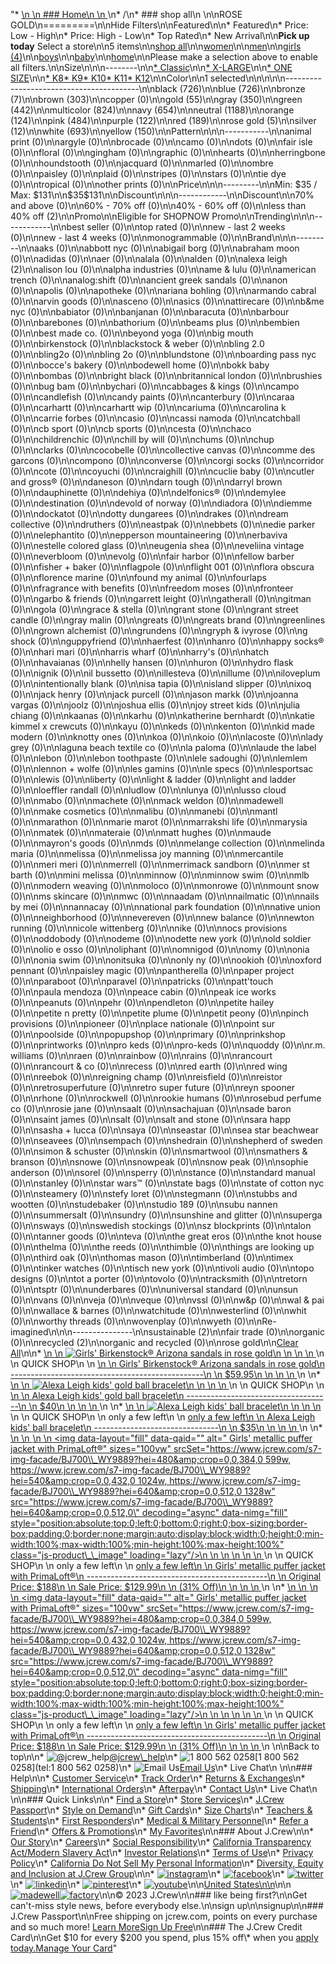 "*   [\n    \n    ### Home\n    \n    ](/)\n*   /\n*   ### shop all\n    \n\nROSE GOLD\n=========\n\nHide Filters\n\nFeatured\n\n*   Featured\n*   Price: Low - High\n*   Price: High - Low\n*   Top Rated\n*   New Arrival\n\n**Pick up today** Select a store\n\n5 items\n\n[shop all](/all/?crawl=no)\n\n[women](/all/womens?crawl=no)\n\n[men](/all/mens?crawl=no)\n\n[girls (4)](/all/girls?crawl=no)\n\n[boys](/all/boys?crawl=no)\n\n[baby](/all/baby?crawl=no)\n\n[home](/all/home?crawl=no)\n\nPlease make a selection above to enable all filters.\n\nSize\n\n\n--------\n\n[*   Classic](/all/?crawl=no&fit=Classic&l_color=root-rose-gold)\n\n[*   X-LARGE](/all/?crawl=no&l_color=root-rose-gold&size=X-LARGE)\n\n[*   ONE SIZE](/all/?crawl=no&l_color=root-rose-gold&size=ONE%20SIZE)\n\n[*   K8](/all/?crawl=no&l_color=root-rose-gold&size=K8)[*   K9](/all/?crawl=no&l_color=root-rose-gold&size=K9)[*   K10](/all/?crawl=no&l_color=root-rose-gold&size=K10)[*   K11](/all/?crawl=no&l_color=root-rose-gold&size=K11)[*   K12](/all/?crawl=no&l_color=root-rose-gold&size=K12)\n\nColor\n\n1 selected[](/all/?crawl=no)\n\n\n\n\n-----------------------------------------\n\n[](/all/?crawl=no&l_color=root-black,root-rose-gold)black (726)\n\n[](/all/?crawl=no&l_color=root-blue,root-rose-gold)blue (726)\n\n[](/all/?crawl=no&l_color=root-bronze,root-rose-gold)bronze (7)\n\n[](/all/?crawl=no&l_color=root-brown,root-rose-gold)brown (303)\n\ncopper (0)\n\n[](/all/?crawl=no&l_color=root-gold,root-rose-gold)gold (55)\n\n[](/all/?crawl=no&l_color=root-gray,root-rose-gold)gray (350)\n\n[](/all/?crawl=no&l_color=root-green,root-rose-gold)green (442)\n\n[](/all/?crawl=no&l_color=root-multicolor,root-rose-gold)multicolor (824)\n\n[](/all/?crawl=no&l_color=root-navy,root-rose-gold)navy (654)\n\n[](/all/?crawl=no&l_color=root-neutral,root-rose-gold)neutral (1188)\n\n[](/all/?crawl=no&l_color=root-orange,root-rose-gold)orange (124)\n\n[](/all/?crawl=no&l_color=root-pink,root-rose-gold)pink (484)\n\n[](/all/?crawl=no&l_color=root-purple,root-rose-gold)purple (122)\n\n[](/all/?crawl=no&l_color=root-red,root-rose-gold)red (189)\n\n[](/all/?crawl=no)rose gold (5)\n\n[](/all/?crawl=no&l_color=root-rose-gold,root-silver)silver (12)\n\n[](/all/?crawl=no&l_color=root-rose-gold,root-white)white (693)\n\n[](/all/?crawl=no&l_color=root-rose-gold,root-yellow)yellow (150)\n\nPattern\n\n\n-----------\n\nanimal print (0)\n\nargyle (0)\n\nbrocade (0)\n\ncamo (0)\n\ndots (0)\n\nfair isle (0)\n\nfloral (0)\n\ngingham (0)\n\ngraphic (0)\n\nhearts (0)\n\nherringbone (0)\n\nhoundstooth (0)\n\njacquard (0)\n\nmarled (0)\n\nombre (0)\n\npaisley (0)\n\nplaid (0)\n\nstripes (0)\n\nstars (0)\n\ntie dye (0)\n\ntropical (0)\n\nother prints (0)\n\nPrice\n\n\n---------\n\nMin: $35 / Max: $131\n\n$35$131\n\nDiscount\n\n\n------------\n\nDiscount\n\n70% and above (0)\n\n60% - 70% off (0)\n\n40% - 60% off (0)\n\n[](/all/?crawl=no&discount=lessThan40Off&l_color=root-rose-gold)less than 40% off (2)\n\nPromo\n\n[](/all/?crawl=no&l_color=root-rose-gold&pmid=msg-30-off-full-price%2Cmsg-pam-promo%2Cmsg-30-off-sale~SHOPNOW)Eligible for SHOPNOW Promo\n\nTrending\n\n\n------------\n\nbest seller (0)\n\ntop rated (0)\n\nnew - last 2 weeks (0)\n\nnew - last 4 weeks (0)\n\nmonogrammable (0)\n\nBrand\n\n\n---------\n\naaks (0)\n\nabbott nyc (0)\n\nabigail borg (0)\n\nabraham moon (0)\n\nadidas (0)\n\naer (0)\n\nalala (0)\n\nalden (0)\n\n[](/all/?brand=ALEXA%20LEIGH&crawl=no&l_color=root-rose-gold)alexa leigh (2)\n\nalison lou (0)\n\nalpha industries (0)\n\name & lulu (0)\n\namerican trench (0)\n\nanalog:shift (0)\n\nancient greek sandals (0)\n\nanon (0)\n\napolis (0)\n\napotheke (0)\n\nariana bohling (0)\n\narmando cabral (0)\n\narvin goods (0)\n\nasceno (0)\n\nasics (0)\n\nattirecare (0)\n\nb&me nyc (0)\n\nbabiator (0)\n\nbanjanan (0)\n\nbaracuta (0)\n\nbarbour (0)\n\nbarebones (0)\n\nbathorium (0)\n\nbeams plus (0)\n\nbembien (0)\n\nbest made co. (0)\n\nbeyond yoga (0)\n\nbig mouth (0)\n\nbirkenstock (0)\n\nblackstock & weber (0)\n\nbling 2.0 (0)\n\nbling2o (0)\n\nbling 2o (0)\n\nblundstone (0)\n\nboarding pass nyc (0)\n\nbocce's bakery (0)\n\nbodewell home (0)\n\nbokk baby (0)\n\nbombas (0)\n\nbright black (0)\n\nbritannical london (0)\n\nbrushies (0)\n\nbug bam (0)\n\nbychari (0)\n\ncabbages & kings (0)\n\ncampo (0)\n\ncandlefish (0)\n\ncandy paints (0)\n\ncanterbury (0)\n\ncaraa (0)\n\ncarhartt (0)\n\ncarhartt wip (0)\n\ncariuma (0)\n\ncarolina k (0)\n\ncarrie forbes (0)\n\ncasio (0)\n\ncassi namoda (0)\n\ncatchball (0)\n\ncb sport (0)\n\ncb sports (0)\n\ncesta (0)\n\nchaco (0)\n\nchildrenchic (0)\n\nchill by will (0)\n\nchums (0)\n\nchup (0)\n\nclarks (0)\n\ncocobelle (0)\n\ncollective canvas (0)\n\ncomme des garcons (0)\n\ncompono (0)\n\nconverse (0)\n\ncorgi socks (0)\n\ncorridor (0)\n\ncote (0)\n\ncoyuchi (0)\n\ncraighill (0)\n\ncuclie baby (0)\n\ncutler and gross® (0)\n\ndaneson (0)\n\ndarn tough (0)\n\ndarryl brown (0)\n\ndauphinette (0)\n\ndehiya (0)\n\ndelfonics® (0)\n\ndemylee (0)\n\ndestination (0)\n\ndevold of norway (0)\n\ndiadora (0)\n\ndiemme (0)\n\ndockatot (0)\n\ndotty dungarees (0)\n\ndrakes (0)\n\ndream collective (0)\n\ndruthers (0)\n\neastpak (0)\n\nebbets (0)\n\nedie parker (0)\n\nelephantito (0)\n\nepperson mountaineering (0)\n\nerbaviva (0)\n\nestelle colored glass (0)\n\neugenia shea (0)\n\neveliina vintage (0)\n\neverbloom (0)\n\nevolg (0)\n\nfair harbor (0)\n\nfellow barber (0)\n\nfisher + baker (0)\n\nflagpole (0)\n\nflight 001 (0)\n\nflora obscura (0)\n\nflorence marine (0)\n\nfound my animal (0)\n\nfourlaps (0)\n\nfragrance with benefits (0)\n\nfreedom moses (0)\n\nfronteer (0)\n\ngarbo & friends (0)\n\ngarrett leight (0)\n\ngatherall (0)\n\ngitman (0)\n\ngola (0)\n\ngrace & stella (0)\n\ngrant stone (0)\n\ngrant street candle (0)\n\ngray malin (0)\n\ngreats (0)\n\ngreats brand (0)\n\ngreenlines (0)\n\ngrown alchemist (0)\n\ngrundens (0)\n\ngryph & ivyrose (0)\n\ng shock (0)\n\nguppyfriend (0)\n\nhaerfest (0)\n\nhanro (0)\n\nhappy socks® (0)\n\nhari mari (0)\n\nharris wharf (0)\n\nharry's (0)\n\nhatch (0)\n\nhavaianas (0)\n\nhelly hansen (0)\n\nhuron (0)\n\nhydro flask (0)\n\nignik (0)\n\nil bussetto (0)\n\nillesteva (0)\n\nillume (0)\n\niloveplum (0)\n\nintentionally blank (0)\n\nisa tapia (0)\n\nisland slipper (0)\n\nixoq (0)\n\njack henry (0)\n\njack purcell (0)\n\njason markk (0)\n\njoanna vargas (0)\n\njoolz (0)\n\njoshua ellis (0)\n\njoy street kids (0)\n\njulia chiang (0)\n\nkaanas (0)\n\nkarhu (0)\n\nkatherine bernhardt (0)\n\nkatie kimmel x crewcuts (0)\n\nkayu (0)\n\nkeds (0)\n\nkenton (0)\n\nkid made modern (0)\n\nknotty ones (0)\n\nkoa (0)\n\nkoio (0)\n\nlacoste (0)\n\nlady grey (0)\n\nlaguna beach textile co (0)\n\nla paloma (0)\n\nlaude the label (0)\n\nlebon (0)\n\nlebon toothpaste (0)\n\nlele sadoughi (0)\n\nlemlem (0)\n\nlennon + wolfe (0)\n\nles gamins (0)\n\nle specs (0)\n\nlesportsac (0)\n\nlewis (0)\n\nliberty (0)\n\nlight & ladder (0)\n\nlight and ladder (0)\n\nloeffler randall (0)\n\nludlow (0)\n\nlunya (0)\n\nlusso cloud (0)\n\nmabo (0)\n\nmachete (0)\n\nmack weldon (0)\n\nmadewell (0)\n\nmake cosmetics (0)\n\nmalibu (0)\n\nmanebi (0)\n\nmantl (0)\n\nmarathon (0)\n\nmarie marot (0)\n\nmarrakshi life (0)\n\nmarysia (0)\n\nmatek (0)\n\nmateraie (0)\n\nmatt hughes (0)\n\nmaude (0)\n\nmayron's goods (0)\n\nmds (0)\n\nmelange collection (0)\n\nmelinda maria (0)\n\nmelissa (0)\n\nmelissa joy manning (0)\n\nmercantile (0)\n\nmeri meri (0)\n\nmerrell (0)\n\nmerrimack sandborn (0)\n\nmer st barth (0)\n\nmini melissa (0)\n\nminnow (0)\n\nminnow swim (0)\n\nmlb (0)\n\nmodern weaving (0)\n\nmoloco (0)\n\nmonrowe (0)\n\nmount snow (0)\n\nms skincare (0)\n\nmwc (0)\n\nnaadam (0)\n\nnailmatic (0)\n\nnails by mei (0)\n\nnannacay (0)\n\nnational park foundation (0)\n\nnative union (0)\n\nneighborhood (0)\n\nnevereven (0)\n\nnew balance (0)\n\nnewton running (0)\n\nnicole wittenberg (0)\n\nnike (0)\n\nnocs provisions (0)\n\noddobody (0)\n\nodeme (0)\n\nodette new york (0)\n\nold soldier (0)\n\nolio e osso (0)\n\noliphant (0)\n\nomnigod (0)\n\nomy (0)\n\nonia (0)\n\nonia swim (0)\n\nonitsuka (0)\n\nonly ny (0)\n\nookioh (0)\n\noxford pennant (0)\n\npaisley magic (0)\n\npantherella (0)\n\npaper project (0)\n\nparaboot (0)\n\nparavel (0)\n\npatricks (0)\n\npatt'touch (0)\n\npaula mendoza (0)\n\npeace cabin (0)\n\npeak ice works (0)\n\npeanuts (0)\n\npehr (0)\n\npendleton (0)\n\npetite hailey (0)\n\npetite n pretty (0)\n\npetite plume (0)\n\npetit peony (0)\n\npinch provisions (0)\n\npioneer (0)\n\nplace nationale (0)\n\npoint sur (0)\n\npoolside (0)\n\npopupshop (0)\n\nprimary (0)\n\nprinkshop (0)\n\nprintworks (0)\n\npro keds (0)\n\npro-keds (0)\n\nquoddy (0)\n\nr.m. williams (0)\n\nraen (0)\n\nrainbow (0)\n\nrains (0)\n\nrancourt (0)\n\nrancourt & co (0)\n\nrecess (0)\n\nred earth (0)\n\nred wing (0)\n\nreebok (0)\n\nreigning champ (0)\n\nreisfield (0)\n\nreistor (0)\n\nretrosuperfuture (0)\n\nretro super future (0)\n\nreyn spooner (0)\n\nrhone (0)\n\nrockwell (0)\n\nrookie humans (0)\n\nrosebud perfume co (0)\n\nrosie jane (0)\n\nsaalt (0)\n\nsachajuan (0)\n\nsade baron (0)\n\nsaint james (0)\n\nsalt (0)\n\nsalt and stone (0)\n\nsara happ (0)\n\nsasha + lucca (0)\n\nsaya (0)\n\nseastar (0)\n\nsea star beachwear (0)\n\nseavees (0)\n\nsempach (0)\n\nshedrain (0)\n\nshepherd of sweden (0)\n\nsimon & schuster (0)\n\nskin (0)\n\nsmartwool (0)\n\nsmathers & branson (0)\n\nsnowe (0)\n\nsnowpeak (0)\n\nsnow peak (0)\n\nsophie anderson (0)\n\nsorel (0)\n\nsperry (0)\n\nstance (0)\n\nstandard manual (0)\n\nstanley (0)\n\nstar wars™ (0)\n\nstate bags (0)\n\nstate of cotton nyc (0)\n\nsteamery (0)\n\nstefy loret (0)\n\nstegmann (0)\n\nstubbs and wootten (0)\n\nstudebaker (0)\n\nstudio 189 (0)\n\nsubu nannen (0)\n\nsummersalt (0)\n\nsundry (0)\n\nsunshine and glitter (0)\n\nsuperga (0)\n\nsways (0)\n\nswedish stockings (0)\n\nsz blockprints (0)\n\ntalon (0)\n\ntanner goods (0)\n\nteva (0)\n\nthe great eros (0)\n\nthe knot house (0)\n\nthelma (0)\n\nthe reeds (0)\n\nthimble (0)\n\nthings are looking up (0)\n\nthird oak (0)\n\nthomas mason (0)\n\ntimberland (0)\n\ntimex (0)\n\ntinker watches (0)\n\ntisch new york (0)\n\ntivoli audio (0)\n\ntopo designs (0)\n\ntot a porter (0)\n\ntovolo (0)\n\ntracksmith (0)\n\ntretorn (0)\n\ntsptr (0)\n\nunderbares (0)\n\nuniversal standard (0)\n\nunsun (0)\n\nvans (0)\n\nveja (0)\n\nveque (0)\n\nvssl (0)\n\nw&p (0)\n\nwal & pai (0)\n\nwallace & barnes (0)\n\nwatchitude (0)\n\nwesterlind (0)\n\nwhit (0)\n\nworthy threads (0)\n\nwovenplay (0)\n\nwyeth (0)\n\nRe-imagined\n\n\n---------------\n\n[](/all/?clothing=Sustainable&crawl=no&l_color=root-rose-gold)sustainable (2)\n\nfair trade (0)\n\norganic (0)\n\n[](/all/?clothing=Recycled&crawl=no&l_color=root-rose-gold)recycled (2)\n\norganic and recycled (0)\n\nrose gold[](/all/?crawl=no)\n\n[Clear All](/all/?crawl=no)\n\n*   [\n    \n    ![ Girls' Birkenstock® Arizona sandals in rose gold](https://www.jcrew.com/s7-img-facade/AH312_EB9652?hei=640&crop=0,0,512,0)\n    \n    \n    \n    ](/p/girls/categories/shoes/flip-flops-and-sandals/girls-birkenstock-arizona-sandals-in-rose-gold/AH312?display=standard&fit=Classic&color_name=electric-metallic-coppe&colorProductCode=AH312)\n    \n    QUICK SHOP\n    \n    [\n    \n    Girls' Birkenstock® Arizona sandals in rose gold\n    ------------------------------------------------\n    \n    $59.95\n    \n    \n    \n    ](/p/girls/categories/shoes/flip-flops-and-sandals/girls-birkenstock-arizona-sandals-in-rose-gold/AH312?display=standard&fit=Classic&color_name=electric-metallic-coppe&colorProductCode=AH312)\n    \n*   [\n    \n    ![ Alexa Leigh kids' gold ball bracelet](https://www.jcrew.com/s7-img-facade/N1442_EC7246?hei=640&crop=0,0,512,0)\n    \n    \n    \n    ](/p/girls/categories/accessories/jewelry/bracelets/alexa-leigh-kids-gold-ball-bracelet/N1442?display=standard&fit=Classic&color_name=gold&colorProductCode=N1442)\n    \n    QUICK SHOP\n    \n    [\n    \n    Alexa Leigh kids' gold ball bracelet\n    ------------------------------------\n    \n    $40\n    \n    \n    \n    ](/p/girls/categories/accessories/jewelry/bracelets/alexa-leigh-kids-gold-ball-bracelet/N1442?display=standard&fit=Classic&color_name=gold&colorProductCode=N1442)\n    \n*   [\n    \n    ![ Alexa Leigh kids' ball bracelet](https://www.jcrew.com/s7-img-facade/N1441_EC7246?hei=640&crop=0,0,512,0)\n    \n    \n    \n    ](/p/girls/categories/accessories/jewelry/bracelets/alexa-leigh-kids-ball-bracelet/N1441?display=standard&fit=Classic&color_name=gold&colorProductCode=N1441)\n    \n    QUICK SHOP\n    \n    only a few left\n    \n    [only a few left\n    \n    Alexa Leigh kids' ball bracelet\n    -------------------------------\n    \n    $35\n    \n    \n    \n    ](/p/girls/categories/accessories/jewelry/bracelets/alexa-leigh-kids-ball-bracelet/N1441?display=standard&fit=Classic&color_name=gold&colorProductCode=N1441)\n    \n*   [\n    \n    ![ Girls' metallic puffer jacket with PrimaLoft®](data:image/gif;base64,R0lGODlhAQABAIAAAAAAAP///yH5BAEAAAAALAAAAAABAAEAAAIBRAA7)\n    \n    <img data-layout=\"fill\" data-qaid=\"\" alt=\" Girls&#x27; metallic puffer jacket with PrimaLoft®\" sizes=\"100vw\" srcSet=\"https://www.jcrew.com/s7-img-facade/BJ700\\_WY9889?hei=480&amp;crop=0,0,384,0 599w, https://www.jcrew.com/s7-img-facade/BJ700\\_WY9889?hei=540&amp;crop=0,0,432,0 1024w, https://www.jcrew.com/s7-img-facade/BJ700\\_WY9889?hei=640&amp;crop=0,0,512,0 1328w\" src=\"https://www.jcrew.com/s7-img-facade/BJ700\\_WY9889?hei=640&amp;crop=0,0,512,0\" decoding=\"async\" data-nimg=\"fill\" style=\"position:absolute;top:0;left:0;bottom:0;right:0;box-sizing:border-box;padding:0;border:none;margin:auto;display:block;width:0;height:0;min-width:100%;max-width:100%;min-height:100%;max-height:100%\" class=\"js-product\\_\\_image\" loading=\"lazy\"/>\n    \n    \n    \n    \n    \n    ](/p/girls/categories/clothing/coats-and-jackets/parka/girls-metallic-puffer-jacket-with-primaloft/BJ700?display=standard&fit=Classic&color_name=dusty-rose-metallic&colorProductCode=BJ700)\n    \n    QUICK SHOP\n    \n    only a few left\n    \n    [only a few left\n    \n    Girls' metallic puffer jacket with PrimaLoft®\n    ---------------------------------------------\n    \n    Original Price: $188\n    \n    Sale Price: $129.99\n    \n    (31% Off)\n    \n    \n    \n    ](/p/girls/categories/clothing/coats-and-jackets/parka/girls-metallic-puffer-jacket-with-primaloft/BJ700?display=standard&fit=Classic&color_name=dusty-rose-metallic&colorProductCode=BJ700)\n    \n*   [\n    \n    ![ Girls' metallic puffer jacket with PrimaLoft®](data:image/gif;base64,R0lGODlhAQABAIAAAAAAAP///yH5BAEAAAAALAAAAAABAAEAAAIBRAA7)\n    \n    <img data-layout=\"fill\" data-qaid=\"\" alt=\" Girls&#x27; metallic puffer jacket with PrimaLoft®\" sizes=\"100vw\" srcSet=\"https://www.jcrew.com/s7-img-facade/BJ700\\_WY9889?hei=480&amp;crop=0,0,384,0 599w, https://www.jcrew.com/s7-img-facade/BJ700\\_WY9889?hei=540&amp;crop=0,0,432,0 1024w, https://www.jcrew.com/s7-img-facade/BJ700\\_WY9889?hei=640&amp;crop=0,0,512,0 1328w\" src=\"https://www.jcrew.com/s7-img-facade/BJ700\\_WY9889?hei=640&amp;crop=0,0,512,0\" decoding=\"async\" data-nimg=\"fill\" style=\"position:absolute;top:0;left:0;bottom:0;right:0;box-sizing:border-box;padding:0;border:none;margin:auto;display:block;width:0;height:0;min-width:100%;max-width:100%;min-height:100%;max-height:100%\" class=\"js-product\\_\\_image\" loading=\"lazy\"/>\n    \n    \n    \n    \n    \n    ](/p/girls/categories/clothing/coats-and-jackets/parka/girls-metallic-puffer-jacket-with-primaloft/BJ700?display=standard&fit=Classic&color_name=dusty-rose-metallic&colorProductCode=BJ700)\n    \n    QUICK SHOP\n    \n    only a few left\n    \n    [only a few left\n    \n    Girls' metallic puffer jacket with PrimaLoft®\n    ---------------------------------------------\n    \n    Original Price: $188\n    \n    Sale Price: $129.99\n    \n    (31% Off)\n    \n    \n    \n    ](/p/girls/categories/clothing/coats-and-jackets/parka/girls-metallic-puffer-jacket-with-primaloft/BJ700?display=standard&fit=Classic&color_name=dusty-rose-metallic&colorProductCode=BJ700)\n    \n\nBack to top\n\n*   ![@jcrew_help](/next-static/images/sidecar-modules/footer/twitter-2.svg)[@jcrew\\_help](https://twitter.com/jcrew_help)\n*   ![1 800 562 0258](/next-static/images/sidecar-modules/footer/phone-2.svg)[1 800 562 0258](tel:1 800 562 0258)\n*   ![Email Us](/next-static/images/sidecar-modules/footer/email.svg)[Email Us](mailto:help@jcrew.com)\n*   Live Chat\n    \n\n### Help\n\n*   [Customer Service](/help/customer-service)\n*   [Track Order](/help/order-status)\n*   [Returns & Exchanges](/help/returns-exchanges)\n*   [Shipping](/help/shipping-handling)\n*   [International Orders](/help/international-orders)\n*   [Afterpay](/afterpay-faq)\n*   [Contact Us](/help/contact-us)\n*   Live Chat\n    \n\n### Quick Links\n\n*   [Find a Store](https://stores.jcrew.com/search)\n*   [Store Services](/s/store-services)\n*   [J.Crew Passport](/s/rewards)\n*   [Style on Demand](/s/style-on-demand)\n*   [Gift Cards](/help/gift-card)\n*   [Size Charts](/r/size-charts)\n*   [Teachers & Students](/s/teacher-student-discount)\n*   [First Responders](/s/military-medical-first-responder-discount)\n*   [Medical & Military Personnel](/s/military-medical-first-responder-discount)\n*   [Refer a Friend](/share)\n*   [Offers & Promotions](/best-deals)\n*   [My Favorites](/favorites)\n\n### About J.Crew\n\n*   [Our Story](/s/aboutus)\n*   [Careers](https://jobs.jcrew.com)\n*   [Social Responsibility](/s/corporate-responsibility)\n*   [California Transparency Act/Modern Slavery Act](/s/CSR-california-transparency-act)\n*   [Investor Relations](https://investors.jcrew.com)\n*   [Terms of Use](/help/terms-of-use)\n*   [Privacy Policy](/help/privacy-policy)\n*   [California Do Not Sell My Personal Information](https://jcrew.clarip.com/dsr/create?brand=jcrew&type=3)\n*   [Diversity, Equity and Inclusion at J.Crew Group](/s/diversity-equity-inclusion)\n\n*   [![instagram](/next-static/images/sidecar-modules/footer/instagram-2.svg)](http://instagram.com/jcrew)\n*   [![facebook](/next-static/images/sidecar-modules/footer/facebook-2.svg)](https://www.facebook.com/jcrew)\n*   [![twitter](/next-static/images/sidecar-modules/footer/twitter-2.svg)](https://twitter.com/jcrew)\n*   [![linkedin](/next-static/images/sidecar-modules/footer/linkedin.svg)](https://www.linkedin.com/company/j-crew)\n*   [![pinterest](/next-static/images/sidecar-modules/footer/pinterest-2.svg)](http://pinterest.com/jcrew/)\n*   [![youtube](/next-static/images/sidecar-modules/footer/youtube-2.svg)](http://www.youtube.com/user/jcrewinsider)\n\n[United States\n\n](/r/context-chooser)\n\n[![madewell](/next-static/images/sidecar-modules/footer/madewell.svg)](https://www.madewell.com)[![factory](/next-static/images/sidecar-modules/navigation/jcrew-factory-logo-black.svg)](https://factory.jcrew.com)\n\n© 2023 J.Crew\n\n### like being first?\n\nGet can't-miss style news, before everybody else.\n\nsign up\n\nsignup\n\n### J.Crew Passport\n\nFree shipping on jcrew.com, points on every purchase and so much more! [Learn More](/s/rewards)[Sign Up Free](/?register=true)\n\n### The J.Crew Credit Card\n\nGet $10 for every $200 you spend, plus 15% off\\* when you [apply today.](/s/credit-card)[Manage Your Card](https://d.comenity.net/jcrew/)"